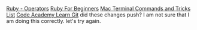 [Ruby - Operators](https://www.tutorialspoint.com/ruby/ruby_operators.htm)
[Ruby For Beginners](http://ruby-for-beginners.rubymonstas.org/index.html)
[Mac Terminal Commands and Tricks List](https://www.macupdate.com/blog/post/91-mac-terminal-commands-list)
[Code Academy Learn Git](https://www.codecademy.com/learn/learn-git)
did these changes push?
I am not sure that I am doing this correctly.
let's try again.
